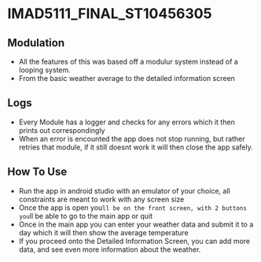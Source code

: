 # IMAD5111_FINAL_ST10456305
## Modulation
- All the features of this was based off a modulur system instead of a looping system.
- From the basic weather average to the detailed information screen
## Logs
- Every Module has a logger and checks for any errors which it then prints out correspondingly
- When an error is encounted the app does not stop running, but rather retries that module, if it still doesnt work it will then close the app safely.
## How To Use
- Run the app in android studio with an emulator of your choice, all constraints are meant to work with any screen size
- Once the app is open you`ll be on the front screen, with 2 buttons you`ll be able to go to the main app or quit
- Once in the main app you can enter your weather data and submit it to a day which it will then show the average temperature
- If you proceed onto the Detailed Information Screen, you can add more data, and see even more information about the weather.
